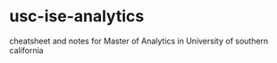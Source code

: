 # usc-ise-analytics
cheatsheet and notes for Master of Analytics in University of southern california
